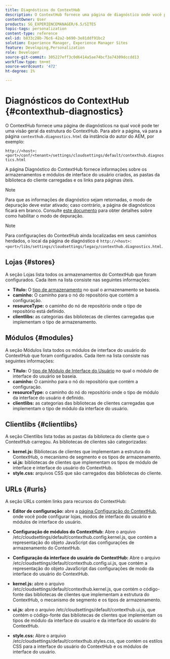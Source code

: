 ```yaml
---
title: Diagnósticos do ContextHub
description: O ContextHub fornece uma página de diagnóstico onde você pode ter uma visão geral da estrutura do ContextHub
contentOwner: User
products: SG_EXPERIENCEMANAGER/6.5/SITES
topic-tags: personalization
content-type: reference
exl-id: b833c28b-76c6-42a2-b690-3e81ddf91bc2
solution: Experience Manager, Experience Manager Sites
feature: Developing,Personalization
role: Developer
source-git-commit: 305227eff3c0d6414a5ae74bcf3a74309dccdd13
workflow-type: tm+mt
source-wordcount: '472'
ht-degree: 1%

---
```


# Diagnósticos do ContextHub {#contexthub-diagnostics}

O ContextHub fornece uma página de diagnósticos na qual você pode ter uma visão geral da estrutura do ContextHub. Para abrir a página, vá para a página `contexthub.diagnostics.html` da instância do autor do AEM, por exemplo:

`http://<host>:<port>/conf/<tenant>/settings/cloudsettings/default/contexthub.diagnostics.html`

A página Diagnóstico do ContextHub fornece informações sobre os armazenamentos e módulos de interface do usuário criados, as pastas da biblioteca do cliente carregadas e os links para páginas úteis.

>[!NOTE]
>
>Para que as informações de diagnóstico sejam retornadas, o modo de depuração deve estar ativado; caso contrário, a página de diagnósticos ficará em branco. Consulte [este documento](ch-configuring.md#debugging-contexthub) para obter detalhes sobre como habilitar o modo de depuração.

>[!NOTE]
>
>Para configurações do ContextHub ainda localizadas em seus caminhos herdados, o local da página de diagnóstico é `http://<host>:<port>/libs/settings/cloudsettings/legacy/contexthub.diagnostics.html`.

## Lojas {#stores}

A seção Lojas lista todos os armazenamentos do ContextHub que foram configurados. Cada item na lista consiste nas seguintes informações:

* **Título:** O [tipo de armazenamento](/help/sites-developing/ch-samplestores.md) no qual o armazenamento se baseia.
* **caminho:** O caminho para o nó do repositório que contém a configuração.
* **resourceType:** o caminho do nó de repositório onde o tipo de repositório está definido.
* **clientlibs:** as categorias das bibliotecas de clientes carregadas que implementam o tipo de armazenamento.

## Módulos {#modules}

A seção Módulos lista todos os módulos de interface do usuário do ContextHub que foram configurados. Cada item na lista consiste nas seguintes informações:

* **Título:** O [tipo de Módulo de Interface do Usuário](/help/sites-developing/ch-samplemodules.md) no qual o módulo de interface do usuário se baseia.
* **caminho:** O caminho para o nó do repositório que contém a configuração.
* **resourceType:** o caminho do nó do repositório onde o tipo de módulo da interface do usuário é definido.
* **clientlibs:** as categorias das bibliotecas de clientes carregadas que implementam o tipo de módulo da interface do usuário.

## Clientlibs {#clientlibs}

A seção Clientlibs lista todas as pastas da biblioteca do cliente que o ContextHub carregou. As bibliotecas de clientes são categorizadas:

* **kernel.js:** Bibliotecas de clientes que implementam a estrutura do ContextHub, o mecanismo de segmento e os tipos de armazenamento.
* **ui.js:** bibliotecas de clientes que implementam os tipos de módulo de interface e interface do usuário do ContextHub.
* **style.css:** arquivos CSS que são carregados das bibliotecas do cliente.

## URLs {#urls}

A seção URLs contém links para recursos do ContextHub:

* **Editor de configuração:** abre a [página Configuração do ContextHub](ch-configuring.md), onde você pode configurar lojas, modos de interface do usuário e módulos de interface do usuário.

* **Configuração de módulos do ContextHub:** Abre o arquivo /etc/cloudsettings/default/contexthub.config.kernel.js, que contém a representação do objeto JavaScript das configurações de armazenamento do ContextHub.
* **Configuração da interface do usuário do ContextHub:** Abre o arquivo /etc/cloudsettings/default/contexthub.config.ui.js, que contém a representação do objeto JavaScript das configurações de modo da interface do usuário do ContextHub.
* **kernel.js:** abre o arquivo /etc/cloudsettings/default/contexthub.kernel.js, que contém o código-fonte das bibliotecas de clientes que implementam a estrutura do ContextHub, o mecanismo de segmento e os tipos de armazenamento.
* **ui.js:** abre o arquivo /etc/cloudsettings/default/contexthub.ui.js, que contém o código-fonte das bibliotecas de clientes que implementam os tipos de módulo da interface do usuário e da interface do usuário do ContextHub.
* **style.css:** Abre o arquivo /etc/cloudsettings/default/contexthub.styles.css, que contém os estilos CSS para a interface do usuário do ContextHub e os módulos de interface do usuário.
